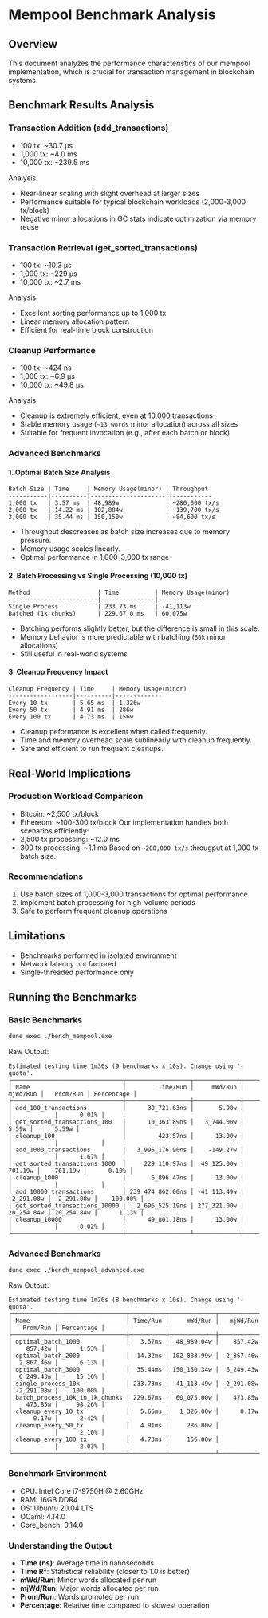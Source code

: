 # Mempool Benchmark Analysis

## Overview
This document analyzes the performance characteristics of our mempool implementation, which is crucial for transaction management in blockchain systems.

## Benchmark Results Analysis

### Transaction Addition (add_transactions)
- 100 tx: ~30.7 µs
- 1,000 tx: ~4.0 ms
- 10,000 tx: ~239.5 ms

Analysis:
- Near-linear scaling with slight overhead at larger sizes
- Performance suitable for typical blockchain workloads (2,000-3,000 tx/block)
- Negative minor allocations in GC stats indicate optimization via memory reuse

### Transaction Retrieval (get_sorted_transactions)
- 100 tx: ~10.3 µs
- 1,000 tx: ~229 µs
- 10,000 tx: ~2.7 ms

Analysis:
- Excellent sorting performance up to 1,000 tx
- Linear memory allocation pattern
- Efficient for real-time block construction

### Cleanup Performance
- 100 tx: ~424 ns
- 1,000 tx: ~6.9 µs
- 10,000 tx: ~49.8 µs

Analysis:
- Cleanup is extremely efficient, even at 10,000 transactions
- Stable memory usage (`~13 words` minor allocation) across all sizes
- Suitable for frequent invocation (e.g., after each batch or block)

### Advanced Benchmarks

#### 1. Optimal Batch Size Analysis
```
Batch Size | Time     | Memory Usage(minor) | Throughput
-----------|----------|---------------------|------------
1,000 tx   | 3.57 ms  | 48,989w             | ~280,000 tx/s
2,000 tx   | 14.22 ms | 102,884w            | ~139,700 tx/s
3,000 tx   | 35.44 ms | 150,150w            | ~84,600 tx/s
```
- Throughput descreases as batch size increases due to memory pressure.
- Memory usage scales linearly.
- Optimal performance in 1,000-3,000 tx range

#### 2. Batch Processing vs Single Processing (10,000 tx)
```
Method                   | Time          | Memory Usage(minor)
-------------------------|---------------|-------------
Single Process           | 233.73 ms     | -41,113w
Batched (1k chunks)      | 229.67.0 ms   | 60,075w
```
- Batching performs slightly better, but the difference is small in this scale.
- Memory behavior is more predictable with batching (`60k` minor allocations)
- Still useful in real-world systems

#### 3. Cleanup Frequency Impact
```
Cleanup Frequency | Time     | Memory Usage(minor)
------------------|----------|-------------
Every 10 tx       | 5.65 ms  | 1,326w
Every 50 tx       | 4.91 ms  | 286w
Every 100 tx      | 4.73 ms  | 156w
```
- Cleanup peformance is excellent when called frequently.
- Time and memory overhead scale sublinearly with cleanup frequently.
- Safe and efficient to run frequent cleanups.


## Real-World Implications

### Production Workload Comparison
- Bitcoin: ~2,500 tx/block
- Ethereum: ~100-300 tx/block
Our implementation handles both scenarios efficiently:
- 2,500 tx processing: ~12.0 ms
- 300 tx processing: ~1.1 ms
Based on `~280,000 tx/s` througput at 1,000 tx batch size.

### Recommendations
1. Use batch sizes of 1,000-3,000 transactions for optimal performance
2. Implement batch processing for high-volume periods
3. Safe to perform frequent cleanup operations

## Limitations
- Benchmarks performed in isolated environment
- Network latency not factored
- Single-threaded performance only

## Running the Benchmarks

### Basic Benchmarks
```bash
dune exec ./bench_mempool.exe
```

Raw Output:
```
Estimated testing time 1m30s (9 benchmarks x 10s). Change using '-quota'.
┌───────────────────────────────┬──────────────────┬─────────────┬────────────┬────────────┬────────────┐
│ Name                          │         Time/Run │     mWd/Run │   mjWd/Run │   Prom/Run │ Percentage │
├───────────────────────────────┼──────────────────┼─────────────┼────────────┼────────────┼────────────┤
│ add_100_transactions          │      30_721.63ns │       5.98w │            │            │      0.01% │
│ get_sorted_transactions_100   │      10_363.89ns │   3_744.00w │      5.59w │      5.59w │            │
│ cleanup_100                   │         423.57ns │      13.00w │            │            │            │
│ add_1000_transactions         │   3_995_176.90ns │    -149.27w │            │            │      1.67% │
│ get_sorted_transactions_1000  │     229_110.97ns │  49_125.00w │    701.19w │    701.19w │      0.10% │
│ cleanup_1000                  │       6_896.47ns │      13.00w │            │            │            │
│ add_10000_transactions        │ 239_474_862.00ns │ -41_113.49w │ -2_291.08w │ -2_291.08w │    100.00% │
│ get_sorted_transactions_10000 │   2_696_525.19ns │ 277_321.00w │ 20_254.84w │ 20_254.84w │      1.13% │
│ cleanup_10000                 │      49_801.18ns │      13.00w │            │            │      0.02% │
└───────────────────────────────┴──────────────────┴─────────────┴────────────┴────────────┴────────────┘
```

### Advanced Benchmarks
```bash
dune exec ./bench_mempool_advanced.exe
```

Raw Output:
```
Estimated testing time 1m20s (8 benchmarks x 10s). Change using '-quota'.
┌────────────────────────────────┬──────────┬─────────────┬────────────┬────────────┬────────────┐
│ Name                           │ Time/Run │     mWd/Run │   mjWd/Run │   Prom/Run │ Percentage │
├────────────────────────────────┼──────────┼─────────────┼────────────┼────────────┼────────────┤
│ optimal_batch_1000             │   3.57ms │  48_989.04w │    857.42w │    857.42w │      1.53% │
│ optimal_batch_2000             │  14.32ms │ 102_883.99w │  2_867.46w │  2_867.46w │      6.13% │
│ optimal_batch_3000             │  35.44ms │ 150_150.34w │  6_249.43w │  6_249.43w │     15.16% │
│ single_process_10k             │ 233.73ms │ -41_113.49w │ -2_291.08w │ -2_291.08w │    100.00% │
│ batch_process_10k_in_1k_chunks │ 229.67ms │  60_075.00w │    473.85w │    473.85w │     98.26% │
│ cleanup_every_10_tx            │   5.65ms │   1_326.00w │      0.17w │      0.17w │      2.42% │
│ cleanup_every_50_tx            │   4.91ms │     286.00w │            │            │      2.10% │
│ cleanup_every_100_tx           │   4.73ms │     156.00w │            │            │      2.03% │
└────────────────────────────────┴──────────┴─────────────┴────────────┴────────────┴────────────┘
```

### Benchmark Environment
- CPU: Intel Core i7-9750H @ 2.60GHz
- RAM: 16GB DDR4
- OS: Ubuntu 20.04 LTS
- OCaml: 4.14.0
- Core_bench: 0.14.0

### Understanding the Output
- **Time (ns)**: Average time in nanoseconds
- **Time R²**: Statistical reliability (closer to 1.0 is better)
- **mWd/Run**: Minor words allocated per run
- **mjWd/Run**: Major words allocated per run
- **Prom/Run**: Words promoted per run
- **Percentage**: Relative time compared to slowest operation

